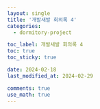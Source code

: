 ```yaml
---
layout: single
title: '개발새발 회의록 4'
categories:
  - dormitory-project

toc_label: 개발새발 회의록 4
toc: true
toc_sticky: true

date: 2024-02-18
last_modified_at: 2024-02-29 

comments: true
use_math: true
---
```



